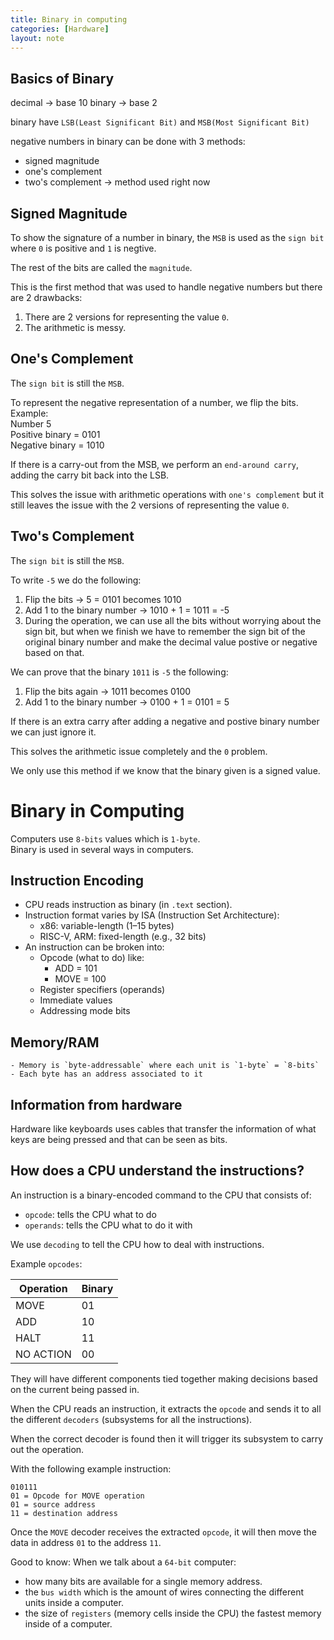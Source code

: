```yaml
---
title: Binary in computing 
categories: [Hardware]
layout: note
---
```


## Basics of Binary

decimal -> base 10
binary -> base 2

binary have `LSB(Least Significant Bit)` and `MSB(Most Significant Bit)` 

negative numbers in binary can be done with 3 methods:
- signed magnitude
- one's complement
- two's complement -> method used right now

## Signed Magnitude
To show the signature of a number in binary, the `MSB` is used as the `sign bit` where
`0` is positive and `1` is negtive.  

The rest of the bits are called the `magnitude`.

This is the first method that was used to handle negative numbers but there are 2 
drawbacks:
1. There are 2 versions for representing the value `0`. 
2. The arithmetic is messy.

## One's Complement
The `sign bit` is still the `MSB`.  

To represent the negative representation of a number, we flip the bits.
Example:  
Number 5  
Positive binary = 0101  
Negative binary = 1010

If there is a carry-out from the MSB, we perform an `end-around carry`, adding the
carry bit back into the LSB.

This solves the issue with arithmetic operations with `one's complement` but it 
still leaves the issue with the 2 versions of representing the value `0`.

## Two's Complement
The `sign bit` is still the `MSB`.  

To write `-5` we do the following:
1. Flip the bits -> 5 = 0101 becomes 1010
2. Add 1 to the binary number -> 1010 + 1 = 1011 = -5
3. During the operation, we can use all the bits without worrying about the sign 
   bit, but when we finish we have to remember the sign bit of the original binary 
   number and make the decimal value postive or negative based on that.

We can prove that the binary `1011` is `-5` the following:
1. Flip the bits again -> 1011 becomes 0100
2. Add 1 to the binary number -> 0100 + 1 = 0101 = 5

If there is an extra carry after adding a negative and postive binary number we can 
just ignore it.

This solves the arithmetic issue completely and the `0` problem. 

We only use this method if we know that the binary given is a signed value.

# Binary in Computing

Computers use `8-bits` values which is `1-byte`.  
Binary is used in several ways in computers.

## Instruction Encoding

- CPU reads instruction as binary (in `.text` section).
- Instruction format varies by ISA (Instruction Set Architecture):
    - x86: variable-length (1–15 bytes)
    - RISC-V, ARM: fixed-length (e.g., 32 bits)
- An instruction can be broken into:
    - Opcode (what to do) like:
        - ADD = 101
        - MOVE = 100
    - Register specifiers (operands)
    - Immediate values
    - Addressing mode bits

## Memory/RAM
    - Memory is `byte-addressable` where each unit is `1-byte` = `8-bits`    
    - Each byte has an address associated to it

## Information from hardware
Hardware like keyboards uses cables that transfer the information of what keys 
are being pressed and that can be seen as bits. 

## How does a CPU understand the instructions?
An instruction is a binary-encoded command to the CPU that consists of:
- `opcode`: tells the CPU what to do 
- `operands`: tells the CPU what to do it with 

We use `decoding` to tell the CPU how to deal with instructions. 

Example `opcodes`:

| Operation | Binary |
|------|----|
| MOVE | 01 |
|ADD| 10 |
|HALT| 11 |
|NO ACTION | 00 |


They will have different components tied together making decisions based on the 
current being passed in.

When the CPU reads an instruction, it extracts the `opcode` and sends it to all
the different `decoders` (subsystems for all the instructions). 

When the correct decoder is found then it will trigger its subsystem to carry out the 
operation.

With the following example instruction:
```
010111
01 = Opcode for MOVE operation
01 = source address
11 = destination address
```
Once the `MOVE` decoder receives the extracted `opcode`, it will then move the data 
in address `01` to the address `11`.  

Good to know:
When we talk about a `64-bit` computer:
- how many bits are available for a single memory address.
- the `bus width` which is the amount of wires connecting the different units 
  inside a computer.
- the size of `registers` (memory cells inside the CPU) the fastest memory inside
  of a computer. 


